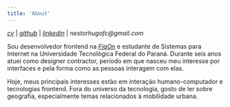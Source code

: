 ```yaml
---
title: 'About'
---
```


<!--
This content will be displayed at the top of the index page.
You can leave this empty if you don’t want to show any content.
-->

<!-- ![](https://github.com/nestorhugo.png?size=150) -->

<a href="https://raw.githubusercontent.com/nestorhugo/astro-chiri-nh/main/public/docs/Curriculo%20Nestor%20Hugo%20-%20Dev%20Front%20End.pdf" target="_blank">_cv_</a> |
<a href="https://github.com/nestorhugo" target="_blank">_github_</a> |
<a href="https://linkedin.com/in/nestorhugo" target="_blank">_linkedin_</a> |
_nestorhugofc@gmail.com_

Sou desenvolvedor frontend na [_FiqOn_](https://fiqon.com.br) e estudante de Sistemas para Internet na Universidade Tecnológica Federal do Paraná. Durante seis anos atuei como designer contractor, período em que nasceu meu interesse por interfaces e pela forma como as pessoas interagem com elas.

Hoje, meus principais interesses estão em interação humano-computador e tecnologias frontend. Fora do universo da tecnologia, gosto de ler sobre geografia, especialmente temas relacionados à mobilidade urbana.
